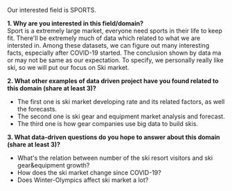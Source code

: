 Our interested field is SPORTS.

**1\. Why are you interested in this field/domain?**  
	Sport is a extremely large market, everyone need sports in their life to keep fit. There'll be extremely much of data which related to what we are intersted in. Among these datasets, we can figure out many interesting facts, especially after COVID-19 started. The conclusion shown by data ma or may not be same as our expectation. To specify, we personally really like ski, so we will put our focus on Ski market.

**2\. What other examples of data driven project have you found related to this domain (share at least 3)?**
- The first one is ski market developing rate and its related factors, as well the forecasts.
- The second one is ski gear and equipment market analysis and forecast.
- The third one is how gear companies use big data to build skis.
	

**3\. What data-driven questions do you hope to answer about this domain (share at least 3)?**
- What's the relation between number of the ski resort visitors and ski gear&equipment growth?  
- How does the ski market change since COVID-19?  
- Does Winter-Olympics affect ski market a lot?  
